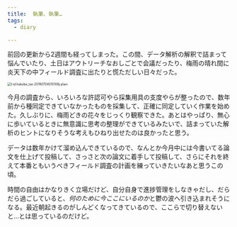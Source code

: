 ```yaml
---
title:  執筆、執筆…
tags:
  - diary

---
```


前回の更新から2週間も経ってしまった。この間、データ解析の解釈で詰まって悩んでいたり、土日はアウトリーチなおしごとで会議だったり、梅雨の晴れ間に炎天下の中フィールド調査に出たりと慌ただしい日々だった。

<!--more-->

<img src="https://cdn-ak.f.st-hatena.com/images/fotolife/h/hakobe_tan/20190704/20190704010106.jpg" alt="f:id:hakobe_tan:20190704010106j:plain" style="zoom:50%;" />

今月の調査から、いろいろな許認可やら採集用具の支度やらが整ったので、数年前から種同定できていなかったものを採集して、正確に同定していく作業を始めた。久しぶりに、梅雨どきの花々をじっくり観察できた。あとはやっぱり、無心に歩いているときに無意識に思考の整理ができているみたいで、詰まっていた解析のヒントになりそうな考えもひねり出せたのは良かったと思う。

データは数年かけて溜め込んできているので、なんとか今月中には今書いてる論文を仕上げて投稿して、さっさと次の論文に着手して投稿して、さらにそれを終えて本番ともいうべきフィールド調査の計画を練っていきたいなあと思うこの頃。

時間の自由はかなりきく立場だけど、自分自身で進捗管理をしなきゃだし、だらだら過ごしていると、*何のために今ここにいるのか*と鬱の波へ引き込まれそうになる。最近朝起きるのがしんどくなってきているので、ここらで切り替えないと…とは思っているのだけど。

